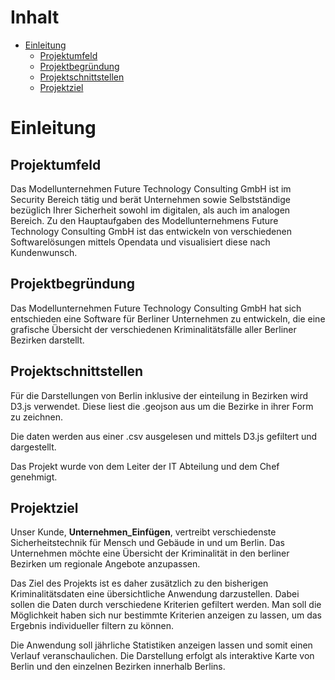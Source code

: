 # Inhalt
- [Einleitung](#einleitung)
  * [Projektumfeld](#projektumfeld)
  * [Projektbegründung](#projektbegründung)
  * [Projektschnittstellen](#projektschnittstellen)
  * [Projektziel](#projektziel)


# Einleitung
## Projektumfeld
Das Modellunternehmen Future Technology Consulting GmbH ist im Security Bereich tätig und berät Unternehmen sowie Selbstständige bezüglich Ihrer Sicherheit sowohl im digitalen, als auch im analogen Bereich. Zu den Hauptaufgaben des Modellunternehmens Future Technology Consulting GmbH ist das entwickeln von verschiedenen Softwarelösungen mittels Opendata und visualisiert diese nach Kundenwunsch.

## Projektbegründung
Das Modellunternehmen Future Technology Consulting GmbH hat sich entschieden eine Software für Berliner Unternehmen zu entwickeln, die eine grafische Übersicht der verschiedenen Kriminalitätsfälle aller Berliner Bezirken darstellt.

## Projektschnittstellen
Für die Darstellungen von Berlin inklusive der einteilung in Bezirken wird D3.js verwendet. Diese liest die .geojson aus um die Bezirke in ihrer Form zu zeichnen.

Die daten werden aus einer .csv ausgelesen und mittels D3.js gefiltert und dargestellt.

Das Projekt wurde von dem Leiter der IT Abteilung und dem Chef genehmigt.

## Projektziel
Unser Kunde, __Unternehmen_Einfügen__, vertreibt verschiedenste Sicherheitstechnik für Mensch und Gebäude in und um Berlin. Das Unternehmen möchte eine Übersicht der Kriminalität in den berliner Bezirken um regionale Angebote anzupassen.

Das Ziel des Projekts ist es daher zusätzlich zu den bisherigen Kriminalitätsdaten eine übersichtliche Anwendung darzustellen. Dabei sollen die Daten durch verschiedene Kriterien gefiltert werden. Man soll die Möglichkeit haben sich nur bestimmte Kriterien anzeigen zu lassen, um das Ergebnis individueller filtern zu können. 

Die Anwendung soll jährliche Statistiken anzeigen lassen und somit einen Verlauf veranschaulichen. Die Darstellung erfolgt als interaktive Karte von Berlin und den einzelnen Bezirken innerhalb Berlins.  

